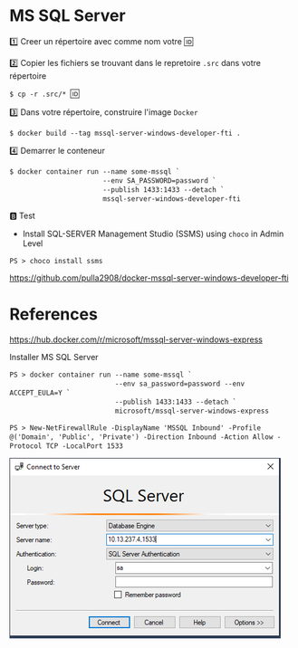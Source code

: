 # MS SQL Server


:one: Creer un répertoire avec comme nom votre :id:

:two: Copier les fichiers se trouvant dans le repretoire `.src` dans votre répertoire

`$ cp -r .src/* `:id:` `

:three: Dans votre répertoire, construire l'image `Docker`

```
$ docker build --tag mssql-server-windows-developer-fti .
```

:four: Demarrer le conteneur

```
$ docker container run --name some-mssql `
                       --env SA_PASSWORD=password `
                       --publish 1433:1433 --detach `
                       mssql-server-windows-developer-fti
```

:b: Test

* Install SQL-SERVER Management Studio (SSMS) using `choco` in Admin Level

```
PS > choco install ssms
```

https://github.com/pulla2908/docker-mssql-server-windows-developer-fti


# References

https://hub.docker.com/r/microsoft/mssql-server-windows-express

Installer MS SQL Server

```
PS > docker container run --name some-mssql `
                          --env sa_password=password --env ACCEPT_EULA=Y `
                          --publish 1433:1433 --detach `
                          microsoft/mssql-server-windows-express
```


```
PS > New-NetFirewallRule -DisplayName 'MSSQL Inbound' -Profile @('Domain', 'Public', 'Private') -Direction Inbound -Action Allow -Protocol TCP -LocalPort 1533
```


![image](images/ssms.png)
